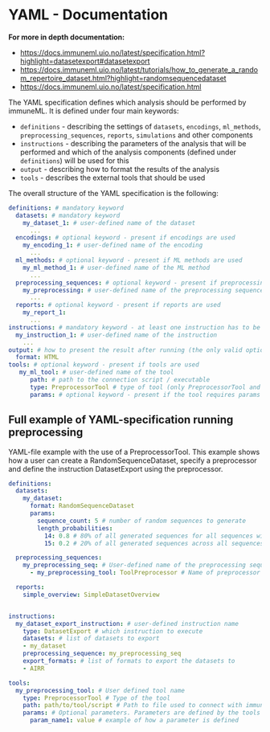 # YAML - Documentation
**For more in depth documentation:**
* https://docs.immuneml.uio.no/latest/specification.html?highlight=datasetexport#datasetexport
* https://docs.immuneml.uio.no/latest/tutorials/how_to_generate_a_random_repertoire_dataset.html?highlight=randomsequencedataset
* https://docs.immuneml.uio.no/latest/specification.html

The YAML specification defines which analysis should be performed by immuneML. It is defined under four main keywords:

- `definitions` - describing the settings of `datasets`, `encodings`, `ml_methods`, `preprocessing_sequences`, `reports`, `simulations` and other components
- `instructions` - describing the parameters of the analysis that will be performed and which of the analysis components (defined under `definitions`) will be used for this
- `output` - describing how to format the results of the analysis
- `tools` - describes the external tools that should be used 

The overall structure of the YAML specification is the following:

```yaml
definitions: # mandatory keyword
  datasets: # mandatory keyword
    my_dataset_1: # user-defined name of the dataset
      ... 
  encodings: # optional keyword - present if encodings are used
    my_encoding_1: # user-defined name of the encoding
      ... 
  ml_methods: # optional keyword - present if ML methods are used
    my_ml_method_1: # user-defined name of the ML method
      ...
  preprocessing_sequences: # optional keyword - present if preprocessing sequences are used
    my_preprocessing: # user-defined name of the preprocessing sequence
      ...
  reports: # optional keyword - present if reports are used
    my_report_1:
      ... 
instructions: # mandatory keyword - at least one instruction has to be specified
  my_instruction_1: # user-defined name of the instruction
    ... 
output: # how to present the result after running (the only valid option now)
  format: HTML
tools: # optional keyword - present if tools are used
   my_ml_tool: # user-defined name of the tool
      path: # path to the connection script / executable
      type: PreprocessorTool # type of tool (only PreprocessorTool and MLMethodTool is valid)
      params: # optional keyword - present if the tool requires params
```

## Full example of YAML-specification running preprocessing

YAML-file example with the use of a PreprocessorTool. This example shows how a user can create 
a RandomSequenceDataset, specify a preprocessor and define the instruction DatasetExport using the 
preprocessor. 

```yaml
definitions:
  datasets:
    my_dataset:
      format: RandomSequenceDataset
      params:
        sequence_count: 5 # number of random sequences to generate
        length_probabilities:
          14: 0.8 # 80% of all generated sequences for all sequences will have length 14
          15: 0.2 # 20% of all generated sequences across all sequences will have length 15

  preprocessing_sequences: 
    my_preprocessing_seq: # User-defined name of the preprocessing sequence (may contain one or more preprocessings)
      - my_preprocessing_tool: ToolPreprocessor # Name of preprocessor and its type 

  reports:
    simple_overview: SimpleDatasetOverview


instructions:
  my_dataset_export_instruction: # user-defined instruction name
    type: DatasetExport # which instruction to execute
    datasets: # list of datasets to export
    - my_dataset
    preprocessing_sequence: my_preprocessing_seq
    export_formats: # list of formats to export the datasets to
    - AIRR

tools:
  my_preprocessing_tool: # User defined tool name 
    type: PreprocessorTool # Type of the tool
    path: path/to/tool/script # Path to file used to connect with immuneML
    params: # Optional parameters. Parameters are defined by the tools
      param_name1: value # example of how a parameter is defined 

```